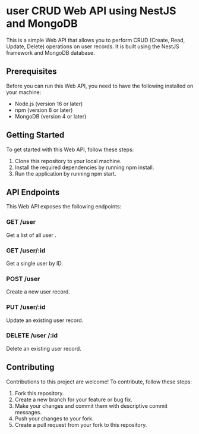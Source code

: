 # user CRUD Web API using NestJS and MongoDB
This is a simple Web API that allows you to perform CRUD (Create, Read, Update, Delete) operations on user  records. It is built using the NestJS framework and MongoDB database.

## Prerequisites
Before you can run this Web API, you need to have the following installed on your machine:

- Node.js (version 16 or later)
- npm (version 8 or later)
- MongoDB (version 4 or later)

## Getting Started
To get started with this Web API, follow these steps:

1. Clone this repository to your local machine.
2. Install the required dependencies by running npm install.
3. Run the application by running npm start.
## API Endpoints
This Web API exposes the following endpoints:

### GET /user 
Get a list of all user .

### GET /user/:id
Get a single user  by ID.

### POST /user 
Create a new user  record.

### PUT /user/:id
Update an existing user  record.

### DELETE /user /:id
Delete an existing user  record.

## Contributing
Contributions to this project are welcome! To contribute, follow these steps:

1. Fork this repository.
2. Create a new branch for your feature or bug fix.
3. Make your changes and commit them with descriptive commit messages.
4. Push your changes to your fork.
5. Create a pull request from your fork to this repository.
